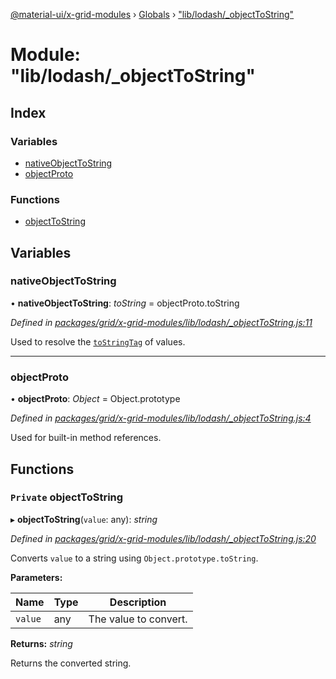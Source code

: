 [@material-ui/x-grid-modules](../README.md) › [Globals](../globals.md) › ["lib/lodash/_objectToString"](_lib_lodash__objecttostring_.md)

# Module: "lib/lodash/_objectToString"

## Index

### Variables

* [nativeObjectToString](_lib_lodash__objecttostring_.md#nativeobjecttostring)
* [objectProto](_lib_lodash__objecttostring_.md#objectproto)

### Functions

* [objectToString](_lib_lodash__objecttostring_.md#private-objecttostring)

## Variables

###  nativeObjectToString

• **nativeObjectToString**: *toString* = objectProto.toString

*Defined in [packages/grid/x-grid-modules/lib/lodash/_objectToString.js:11](https://github.com/mui-org/material-ui-x/blob/a679779/packages/grid/x-grid-modules/lib/lodash/_objectToString.js#L11)*

Used to resolve the
[`toStringTag`](http://ecma-international.org/ecma-262/7.0/#sec-object.prototype.tostring)
of values.

___

###  objectProto

• **objectProto**: *Object* = Object.prototype

*Defined in [packages/grid/x-grid-modules/lib/lodash/_objectToString.js:4](https://github.com/mui-org/material-ui-x/blob/a679779/packages/grid/x-grid-modules/lib/lodash/_objectToString.js#L4)*

Used for built-in method references.

## Functions

### `Private` objectToString

▸ **objectToString**(`value`: any): *string*

*Defined in [packages/grid/x-grid-modules/lib/lodash/_objectToString.js:20](https://github.com/mui-org/material-ui-x/blob/a679779/packages/grid/x-grid-modules/lib/lodash/_objectToString.js#L20)*

Converts `value` to a string using `Object.prototype.toString`.

**Parameters:**

Name | Type | Description |
------ | ------ | ------ |
`value` | any | The value to convert. |

**Returns:** *string*

Returns the converted string.
